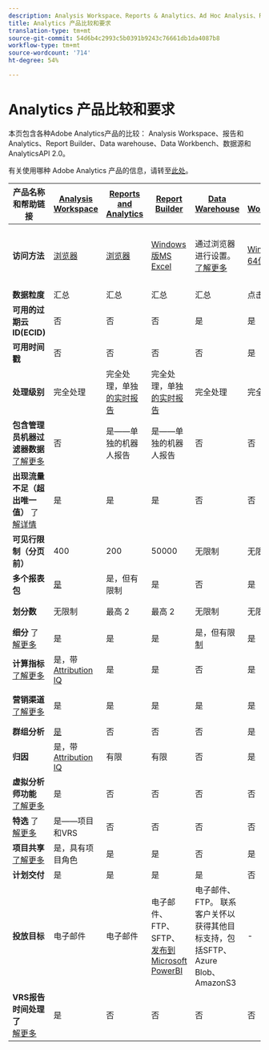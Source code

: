 ```yaml
---
description: Analysis Workspace、Reports & Analytics、Ad Hoc Analysis、Report Builder、Data Warehouse 和 Data Workbench 的系统要求和比较。
title: Analytics 产品比较和要求
translation-type: tm+mt
source-git-commit: 54d6b4c2993c5b0391b9243c76661db1da4087b8
workflow-type: tm+mt
source-wordcount: '714'
ht-degree: 54%

---
```



# Analytics 产品比较和要求

本页包含各种Adobe Analytics产品的比较： Analysis Workspace、报告和Analytics、Report Builder、Data warehouse、Data Workbench、数据源和AnalyticsAPI 2.0。

有关使用哪种 Adobe Analytics 产品的信息，请转至[此处](/help/admin/c-analytics-product-comparison/which-analytics-tool.md)。

| 产品名称和帮助链接 | [Analysis Workspace](https://docs.adobe.com/content/help/zh-Hans/analytics/analyze/analysis-workspace/home.html) | [Reports and Analytics](https://docs.adobe.com/content/help/zh-Hans/analytics/analyze/reports-analytics/getting-started.html) | [Report Builder](https://docs.adobe.com/content/help/zh-Hans/analytics/analyze/report-builder/home.html) | [Data Warehouse](https://docs.adobe.com/content/help/zh-Hans/analytics/export/data-warehouse/data-warehouse.html) | [Data Workbench](https://docs.adobe.com/content/help/en/data-workbench/using/home.html) | [数据馈送](https://docs.adobe.com/content/help/zh-Hans/analytics/export/analytics-data-feed/data-feed-overview.html) | [AnalyticsAPI 2.0](https://www.adobe.io/apis/experiencecloud/analytics/docs.html) |
|---|---|---|---|---|---|---|---|
| **访问方法** | [浏览器](https://docs.adobe.com/content/help/zh-Hans/analytics/admin/sys-reqs.html) | [浏览器](https://docs.adobe.com/content/help/zh-Hans/analytics/admin/sys-reqs.html) | [Windows版MS Excel](https://docs.adobe.com/content/help/zh-Hans/analytics/analyze/report-builder/report-builder-setup/system-requirements.html) | 通过浏览器进行设置。 [了解更多](https://docs.adobe.com/content/help/zh-Hans/analytics/admin/sys-reqs.html) | [Windows 64位](https://docs.adobe.com/content/help/zh-Hans/data-workbench/using/install/c-data-workbench-client-install.html) | 通过浏览器进行设置。 [了解更多](https://docs.adobe.com/content/help/zh-Hans/analytics/export/analytics-data-feed/data-feed-overview.html) | REST风格的API工具。 使用AdobeI/O凭据登录。 [了解更多](https://www.adobe.io/apis/experiencecloud/analytics/docs.html) |
| **数据粒度** | 汇总 | 汇总 | 汇总 | 汇总 | 点击 | 点击 | 汇总 |
| **可用的过期云ID(ECID)** | 否 | 否 | 否 | 是 | 是 | 是 | 否 |
| **可用时间戳** | 否 | 否 | 否 | 否 | 是 | 是 | 否 |
| **处理级别** | 完全处理 | 完全处理，单独 [的实时报告](https://docs.adobe.com/content/help/en/analytics/components/real-time-reporting/realtime.html) | 完全处理，单独 [的实时报告](https://docs.adobe.com/content/help/en/analytics/components/real-time-reporting/realtime.html) | 完全处理 | 完全处理 | 完全处理 | 完全处理 |
| **包含管理员机器过滤器数据**<br>[了解更多](https://docs.adobe.com/content/help/en/analytics/admin/admin-tools/bot-removal/bot-removal.html) | 否 | 是——单独的机器人报告 | 是——单独的机器人报告 | 否 | 否 | 否 | 否 |
| **出现流量不足（超出唯一值）** 了 <br>[解详情](https://docs.adobe.com/content/help/zh-Hans/analytics/technotes/low-traffic.html) | 是 | 是 | 是 | 否 | 否 | 否 | 是 |
| **可见行限制（分页前）** | 400 | 200 | 50000 | 无限制 | 无限制 | 无限制 | 50000 |
| **多个报表包** | [是](https://docs.adobe.com/content/help/zh-Hans/analytics/analyze/analysis-workspace/build-workspace-project/multiple-report-suites.html) | 是，但有限制 | 是 | 否 | 是 | 否 | 是 |
| **划分数** | 无限制 | 最高 2 | 最高 2 | 无限制 | 无限制 | 无限制 | 无限制，跨多个查询 |
| **细分** 了 <br>[解更多](https://docs.adobe.com/content/help/en/analytics/components/segmentation/segmentation-workflow/seg-workflow.html) | 是 | 是 | 是 | 是，但有限 [制](https://docs.adobe.com/content/help/en/analytics/components/segmentation/segment-reference/seg-compatibility.html) | 是 | 否 | 是 |
| **计算指标**<br>[了解更多](https://docs.adobe.com/content/help/zh-Hans/analytics/components/calculated-metrics/cm-overview.html) | 是，带 [Attribution IQ](https://docs.adobe.com/content/help/en/analytics/analyze/analysis-workspace/attribution/overview.html) | 是 | 是 | 否 | 是 | 否 | 是，带 [Attribution IQ](https://docs.adobe.com/content/help/en/analytics/analyze/analysis-workspace/attribution/overview.html) |
| **营销渠道**<br>[了解更多](https://docs.adobe.com/content/help/zh-Hans/analytics/components/marketing-channels/c-getting-started-mchannel.html) | 是 | 是 | 是 | 是 | 是 | 是- [va_finder、va_cler](https://docs.adobe.com/content/help/en/analytics/export/analytics-data-feed/data-feed-contents/datafeeds-reference.html) | 是 |
| **群组分析** | [是](https://docs.adobe.com/content/help/zh-Hans/analytics/analyze/analysis-workspace/visualizations/cohort-table/cohort-analysis.html) | 否 | 否 | 否 | 是 | 否 | 否 |
| **归因** | 是，带 [Attribution IQ](https://docs.adobe.com/content/help/en/analytics/analyze/analysis-workspace/attribution/overview.html) | 有限 | 有限 | 否 | 是 | 否 | 是，带 [Attribution IQ](https://docs.adobe.com/content/help/en/analytics/analyze/analysis-workspace/attribution/overview.html) |
| **虚拟分析师功能**<br>[了解更多](https://docs.adobe.com/content/help/zh-Hans/analytics/analyze/analysis-workspace/virtual-analyst/overview.html) | 是 | 否 | 否 | 否 | 否 | 否 | 是 |
| **特选** 了 <br>[解更多](https://docs.adobe.com/content/help/zh-Hans/analytics/analyze/analysis-workspace/curate-share/curate.html) | 是——项目和VRS | 否 | 否 | 否 | 否 | 否 | 是 -仅限VRS |
| **项目共享**<br>[了解更多](https://docs.adobe.com/content/help/zh-Hans/analytics/analyze/analysis-workspace/curate-share/share-projects.html) | 是，具有项目角色 | 是 | 是 | 否 | 是 | 否 | 否 |
| **计划交付** | 是 | 是 | 是 | 是 | 否 | 是 | 否 |
| **投放目标** | 电子邮件 | 电子邮件 | 电子邮件、FTP、SFTP、 [发布到Microsoft PowerBI](https://docs.adobe.com/content/help/en/analytics/analyze/report-builder/publish-powerbi/power-bi.html) | 电子邮件、FTP。 联系客户关怀以获得其他目标支持，包括SFTP、Azure Blob、AmazonS3 | - | FTP、SFTP、Azure Blob、AmazonS3 | - |
| **VRS报告时间处理了**<br>[解更多](https://docs.adobe.com/content/help/zh-Hans/analytics/components/virtual-report-suites/vrs-report-time-processing.html) | 是 | 否 | 否 | 否 | 否 | 否 | 是 |
